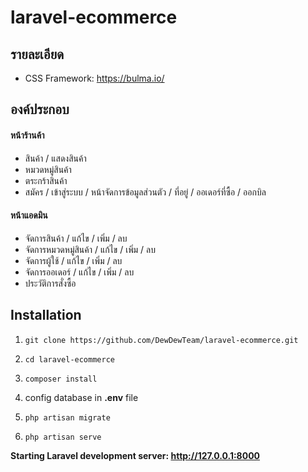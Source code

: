 # laravel-ecommerce


## รายละเอียด

- CSS Framework: https://bulma.io/

## องค์ประกอบ
#### หน้าร้านค้า
- สินค้า / แสดงสินค้า
- หมวดหมู่สินค้า
- ตระกร้าสินค้า
- สมัคร / เข้าสู่ระบบ / หน้าจัดการข้อมูลส่วนตัว / ที่อยู่ / ออเดอร์ที่ซื้อ / ออกบิล

#### หน้าแอดมิน
- จัดการสินค้า / แก้ไข / เพิ่ม / ลบ
- จัดการหมวดหมู่สินค้า / แก้ไข / เพิ่ม / ลบ
- จัดการผู้ใช้  / แก้ไข / เพิ่ม / ลบ
- จัดการออเดอร์  / แก้ไข / เพิ่ม / ลบ
- ประวัติการสั่งซื้อ

## Installation
1. `git clone https://github.com/DewDewTeam/laravel-ecommerce.git`

2. `cd laravel-ecommerce`

3. `composer install`

4. config database in **.env** file

5. `php artisan migrate`

6. `php artisan serve`

**Starting Laravel development server: http://127.0.0.1:8000**